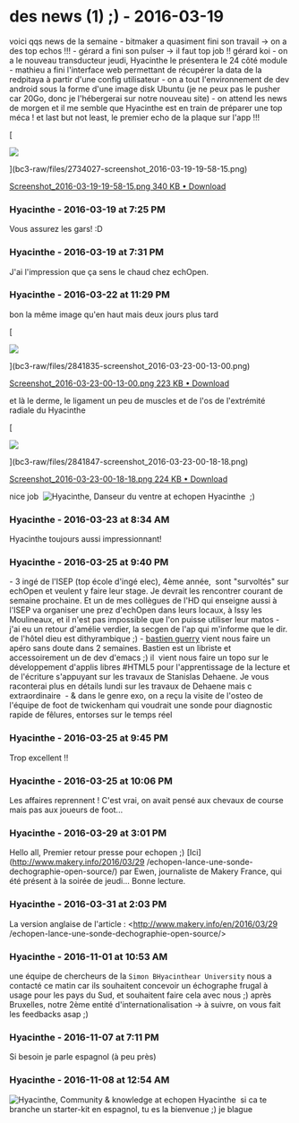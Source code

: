 # des news (1) ;)  - 2016-03-19

voici qqs news de la semaine   \- bitmaker a quasiment fini son travail -&gt; on a des top echos !!!   \- gérard a fini son pulser -&gt; il faut top job !! gérard koi   \- on a le nouveau transducteur jeudi, Hyacinthe le présentera le 24   côté module   \- mathieu a fini l'interface web permettant de récupérer la data de la redpitaya à partir d'une config utilisateur   \- on a tout l'environnement de dev android sous la forme d'une image disk Ubuntu (je ne peux pas le pusher car 20Go, donc je l'hébergerai sur notre nouveau site)   \- on attend les news de morgen et il me semble que Hyacinthe est en train de préparer une top méca !   et last but not least, le premier echo de la plaque sur l'app !!!    

[

![](bc3-raw/files/2734027-screenshot_2016-03-19-19-58-15.png)

](bc3-raw/files/2734027-screenshot_2016-03-19-19-58-15.png)

[Screenshot_2016-03-19-19-58-15.png 340 KB • Download](bc3-raw/files/2734027-screenshot_2016-03-19-19-58-15.png)

### **Hyacinthe** - 2016-03-19 at 7:25 PM

Vous assurez les gars! :D

### **Hyacinthe** - 2016-03-19 at 7:31 PM

J'ai l'impression que ça sens le chaud chez echOpen.

### **Hyacinthe** - 2016-03-22 at 11:29 PM

bon la même image qu'en haut mais deux jours plus tard   

[

![](bc3-raw/files/2841835-screenshot_2016-03-23-00-13-00.png)

](bc3-raw/files/2841835-screenshot_2016-03-23-00-13-00.png)

[Screenshot_2016-03-23-00-13-00.png 223 KB • Download](bc3-raw/files/2841835-screenshot_2016-03-23-00-13-00.png)

   et là le derme, le ligament un peu de muscles et de l'os de l'extrémité radiale du Hyacinthe   

[

![](bc3-raw/files/2841847-screenshot_2016-03-23-00-18-18.png)

](bc3-raw/files/2841847-screenshot_2016-03-23-00-18-18.png)

[Screenshot_2016-03-23-00-18-18.png 224 KB • Download](bc3-raw/files/2841847-screenshot_2016-03-23-00-18-18.png)

   nice job  ![Hyacinthe, Danseur du ventre at echopen](./../../zz_assets/images/avatars/1248689.png) Hyacinthe  ;)

### **Hyacinthe** - 2016-03-23 at 8:34 AM

Hyacinthe toujours aussi impressionnant!

### **Hyacinthe** - 2016-03-25 at 9:40 PM

\- 3 ingé de l'ISEP (top école d'ingé elec), 4ème année,  sont "survoltés" sur echOpen et veulent y faire leur stage. Je devrait les rencontrer courant de semaine prochaine. Et un de mes collègues de l'HD qui enseigne aussi à l'ISEP va organiser une prez d'echOpen dans leurs locaux, à Issy les Moulineaux, et il n'est pas impossible que l'on puisse utiliser leur matos   \- j'ai eu un retour d'amélie verdier, la secgen de l'ap qui m'informe que le dir. de l'hôtel dieu est dithyrambique ;)   - [bastien guerry](https://bzg.fr/) vient nous faire un apéro sans doute dans 2 semaines. Bastien est un libriste et accessoirement un de dev d'emacs ;) il  vient nous faire un topo sur le développement d'applis libres #HTML5 pour l'apprentissage de la lecture et de l'écriture s'appuyant sur les travaux de Stanislas Dehaene. Je vous raconterai plus en détails lundi sur les travaux de Dehaene mais c extraordinaire    \- &amp; dans le genre exo, on a reçu la visite de l'osteo de l'équipe de foot de twickenham qui voudrait une sonde pour diagnostic rapide de fêlures, entorses sur le temps réel

### **Hyacinthe** - 2016-03-25 at 9:45 PM

Trop excellent !!

### **Hyacinthe** - 2016-03-25 at 10:06 PM

Les affaires reprennent !  C'est vrai, on avait pensé aux chevaux de course mais pas aux joueurs de foot...

### **Hyacinthe** - 2016-03-29 at 3:01 PM

Hello all,   Premier retour presse pour echopen ;) [Ici](http://www.makery.info/2016/03/29 /echopen-lance-une-sonde-dechographie-open-source/) par Ewen, journaliste de Makery France, qui été présent à la soirée de jeudi... Bonne lecture.

### **Hyacinthe** - 2016-03-31 at 2:03 PM

La version anglaise de l'article : <http://www.makery.info/en/2016/03/29 /echopen-lance-une-sonde-dechographie-open-source/>

### **Hyacinthe** - 2016-11-01 at 10:53 AM

une équipe de chercheurs de la `Simon BHyacinthear University` nous a contacté ce matin car ils souhaitent concevoir un échographe frugal à usage pour les pays du Sud, et souhaitent faire cela avec nous ;)  après Bruxelles, notre 2ème entité d'internationalisation -&gt; à suivre, on vous fait les feedbacks asap   ;)

### **Hyacinthe** - 2016-11-07 at 7:11 PM

Si besoin je parle espagnol (à peu près)

### **Hyacinthe** - 2016-11-08 at 12:54 AM

![Hyacinthe, Community & knowledge at echopen](./../../zz_assets/images/avatars/1269172.png) Hyacinthe  si ca te branche un starter-kit en espagnol, tu es la bienvenue ;) je blague

